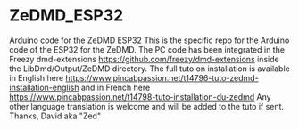 # ZeDMD_ESP32
Arduino code for the ZeDMD ESP32
This is the specific repo for the Arduino code of the ESP32 for the ZeDMD.
The PC code has been integrated in the Freezy dmd-extensions https://github.com/freezy/dmd-extensions inside the LibDmd/Output/ZeDMD directory.
The full tuto on installation is available in English here https://www.pincabpassion.net/t14796-tuto-zedmd-installation-english and in French here https://www.pincabpassion.net/t14798-tuto-installation-du-zedmd
Any other language translation is welcome and will be added to the tuto if sent.
Thanks, David aka "Zed"
